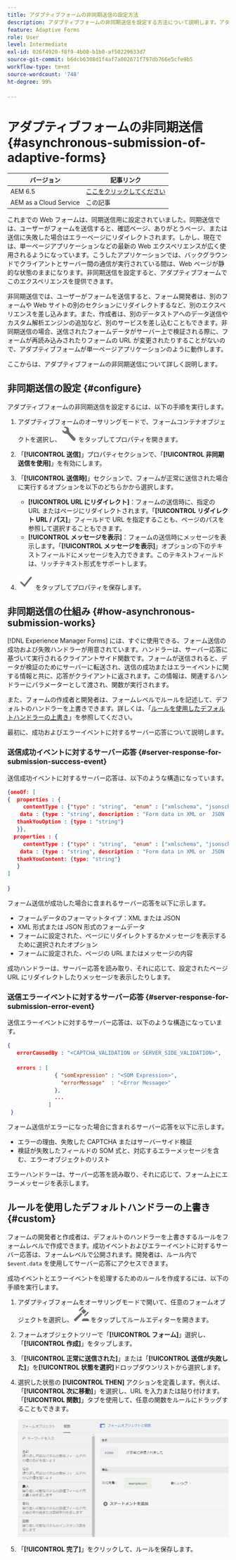 ```yaml
---
title: アダプティブフォームの非同期送信の設定方法
description: アダプティブフォームの非同期送信を設定する方法について説明します。アダプティブフォームで非同期送信がどのように機能するかを詳しく調べます。
feature: Adaptive Forms
role: User
level: Intermediate
exl-id: 026f4920-f8f9-4b08-b1b0-af50229633d7
source-git-commit: b6dcb6308d1f4af7a002671f797db766e5cfe9b5
workflow-type: tm+mt
source-wordcount: '748'
ht-degree: 99%

---
```


# アダプティブフォームの非同期送信 {#asynchronous-submission-of-adaptive-forms}


| バージョン | 記事リンク |
| -------- | ---------------------------- |
| AEM 6.5 | [ここをクリックしてください](https://experienceleague.adobe.com/docs/experience-manager-65/forms/adaptive-forms-advanced-authoring/asynchronous-submissions-adaptive-forms.html) |
| AEM as a Cloud Service | この記事 |


これまでの Web フォームは、同期送信用に設定されていました。同期送信では、ユーザーがフォームを送信すると、確認ページ、ありがとうページ、または送信に失敗した場合はエラーページにリダイレクトされます。しかし、現在では、単一ページアプリケーションなどの最新の Web エクスペリエンスが広く使用されるようになっています。こうしたアプリケーションでは、バックグラウンドでクライアントとサーバー間の通信が実行されている間は、Web ページが静的な状態のままになります。非同期送信を設定すると、アダプティブフォームでこのエクスペリエンスを提供できます。

非同期送信では、ユーザーがフォームを送信すると、フォーム開発者は、別のフォームや Web サイトの別のセクションにリダイレクトするなど、別のエクスペリエンスを差し込みます。また、作成者は、別のデータストアへのデータ送信やカスタム解析エンジンの追加など、別のサービスを差し込むこともできます。非同期送信の場合、送信されたフォームデータがサーバー上で検証される際に、フォームが再読み込みされたりフォームの URL が変更されたりすることがないので、アダプティブフォームが単一ページアプリケーションのように動作します。

ここからは、アダプティブフォームの非同期送信について詳しく説明します。

## 非同期送信の設定 {#configure}

アダプティブフォームの非同期送信を設定するには、以下の手順を実行します。

1. アダプティブフォームのオーサリングモードで、フォームコンテナオブジェクトを選択し、![cmppr1](assets/configure-icon.svg) をタップしてプロパティを開きます。
1. 「**[!UICONTROL 送信]**」プロパティセクションで、「**[!UICONTROL 非同期送信を使用]**」を有効にします。
1. 「**[!UICONTROL 送信時]**」セクションで、フォームが正常に送信された場合に実行するオプションを以下のどちらかから選択します。

   * **[!UICONTROL URL にリダイレクト]**：フォームの送信時に、指定の URL またはページにリダイレクトされます。「**[!UICONTROL リダイレクト URL / パス]**」フィールドで URL を指定することも、ページのパスを参照して選択することもできます。
   * **[!UICONTROL メッセージを表示]**：フォームの送信時にメッセージを表示します。「**[!UICONTROL メッセージを表示]**」オプションの下のテキストフィールドにメッセージを入力できます。このテキストフィールドは、リッチテキスト形式をサポートします。

1. ![check-button1](assets/save_icon.svg) をタップしてプロパティを保存します。

## 非同期送信の仕組み {#how-asynchronous-submission-works}

[!DNL Experience Manager Forms] には、すぐに使用できる、フォーム送信の成功および失敗ハンドラーが用意されています。ハンドラーは、サーバー応答に基づいて実行されるクライアントサイド関数です。フォームが送信されると、データが検証のためにサーバーに転送され、送信の成功またはエラーイベントに関する情報と共に、応答がクライアントに返されます。この情報は、関連するハンドラーにパラメーターとして渡され、関数が実行されます。

また、フォームの作成者と開発者は、フォームレベルでルールを記述して、デフォルトのハンドラーを上書きできます。詳しくは、「[ルールを使用したデフォルトハンドラーの上書き](#custom)」を参照してください。

最初に、成功およびエラーイベントに対するサーバー応答について説明します。

### 送信成功イベントに対するサーバー応答 {#server-response-for-submission-success-event}

送信成功イベントに対するサーバー応答は、以下のような構造になっています。

```json
{oneOf: [
{  properties : {
     contentType : {"type" : "string",  "enum" : ["xmlschema", "jsonschema"]},
    data : {type : "string", description : "Form data in XML or  JSON  format"},
   thankYouOption : {type : "string"}
   }},
  properties : {
     contentType : {"type" : "string",  "enum" : ["xmlschema", "jsonschema"]},
    data : {type : "string", description : "Form data in XML or  JSON  format"},
   thankYouContent: {type: "string"}
   }
]

}
```

フォーム送信が成功した場合に含まれるサーバー応答を以下に示します。

* フォームデータのフォーマットタイプ：XML または JSON
* XML 形式または JSON 形式のフォームデータ
* フォームに設定された、ページにリダイレクトするかメッセージを表示するために選択されたオプション
* フォームに設定された、ページの URL またはメッセージの内容

成功ハンドラーは、サーバー応答を読み取り、それに応じて、設定されたページ URL にリダイレクトしたりメッセージを表示したりします。

### 送信エラーイベントに対するサーバー応答 {#server-response-for-submission-error-event}

送信エラーイベントに対するサーバー応答は、以下のような構造になっています。

```json
{
   errorCausedBy : "<CAPTCHA_VALIDATION or SERVER_SIDE_VALIDATION>",

   errors : [
               { "somExpression" : "<SOM Expression>",
                 "errorMessage"  : "<Error Message>"
               },
               ...
             ]
 }
```

フォーム送信がエラーになった場合に含まれるサーバー応答を以下に示します。

* エラーの理由、失敗した CAPTCHA またはサーバーサイド検証
* 検証が失敗したフィールドの SOM 式と、対応するエラーメッセージを含む、エラーオブジェクトのリスト

エラーハンドラーは、サーバー応答を読み取り、それに応じて、フォーム上にエラーメッセージを表示します。

## ルールを使用したデフォルトハンドラーの上書き {#custom}

フォームの開発者と作成者は、デフォルトのハンドラーを上書きするルールをフォームレベルで作成できます。成功イベントおよびエラーイベントに対するサーバー応答は、フォームレベルで公開されます。開発者は、ルール内で `$event.data` を使用してサーバー応答にアクセスできます。

成功イベントとエラーイベントを処理するためのルールを作成するには、以下の手順を実行します。

1. アダプティブフォームをオーサリングモードで開いて、任意のフォームオブジェクトを選択し、![edit-rules1](assets/edit-rules-icon.svg) をタップしてルールエディターを開きます。
1. フォームオブジェクトツリーで「**[!UICONTROL フォーム]**」選択し、「**[!UICONTROL 作成]**」をタップします。
1. 「**[!UICONTROL 正常に送信された]**」または「**[!UICONTROL 送信が失敗した]**」を&#x200B;**[!UICONTROL 状態を選択]**&#x200B;ドロップダウンリストから選択します。
1. 選択した状態の **[!UICONTROL THEN]** アクションを定義します。例えば、「**[!UICONTROL 次に移動]**」を選択し、URL を入力または貼り付けます。「**[!UICONTROL 関数]**」タブを使用して、任意の関数をルールにドラッグすることもできます。

   ![送信ハンドラーの成功](assets/form-submission-handler.png)

1. 「**[!UICONTROL 完了]**」をクリックして、ルールを保存します。
